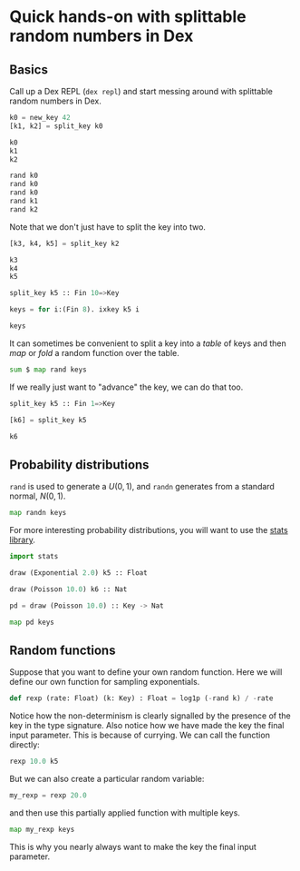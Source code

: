 # Quick hands-on with splittable random numbers in Dex

## Basics
Call up a Dex REPL (`dex repl`) and start messing around with splittable random numbers in Dex.

```python
k0 = new_key 42
[k1, k2] = split_key k0

k0
k1
k2

rand k0
rand k0
rand k0
rand k1
rand k2
```

Note that we don't just have to split the key into two.

```python
[k3, k4, k5] = split_key k2

k3
k4
k5

split_key k5 :: Fin 10=>Key

keys = for i:(Fin 8). ixkey k5 i

keys
```

It can sometimes be convenient to split a key into a *table* of keys and then *map* or *fold* a random function over the table.

```python
sum $ map rand keys
```

If we really just want to "advance" the key, we can do that too.

```python
split_key k5 :: Fin 1=>Key

[k6] = split_key k5

k6
```

## Probability distributions
`rand` is used to generate a $U(0,1)$, and `randn` generates from a standard normal, $N(0,1)$.

```python
map randn keys
```

For more interesting probability distributions, you will want to use the [stats library](https://google-research.github.io/dex-lang/lib/stats.html).

```python
import stats

draw (Exponential 2.0) k5 :: Float

draw (Poisson 10.0) k6 :: Nat

pd = draw (Poisson 10.0) :: Key -> Nat

map pd keys
```

## Random functions
Suppose that you want to define your own random function. Here we will define our own function for sampling exponentials.

```python
def rexp (rate: Float) (k: Key) : Float = log1p (-rand k) / -rate
```

Notice how the non-determinism is clearly signalled by the presence of the key in the type signature. Also notice how we have made the key the final input parameter. This is because of currying. We can call the function directly:

```python
rexp 10.0 k5
```

But we can also create a particular random variable:

```python
my_rexp = rexp 20.0
```

and then use this partially applied function with multiple keys.

```python
map my_rexp keys
```

This is why you nearly always want to make the key the final input parameter.

